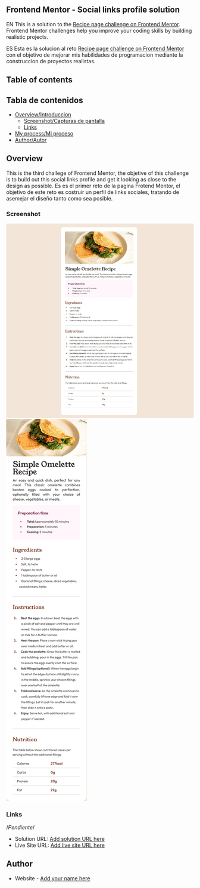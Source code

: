 
## Frontend Mentor - Social links profile solution
EN
This is a solution to the [Recipe page challenge on Frontend Mentor](https://www.frontendmentor.io/challenges/recipe-page-KiTsR8QQKm). Frontend Mentor challenges help you improve your coding skills by building realistic projects. 

ES
Esta es la solucion al reto [Recipe page challenge on Frontend Mentor](https://www.frontendmentor.io/challenges/recipe-page-KiTsR8QQKm) con el objetivo de mejorar mis habilidades de programacion mediante la construccion de proyectos realistas.

## Table of contents
## Tabla de contenidos
- [Overview/Introduccion](#overview)
  - [Screenshot/Capturas de pantalla](#screenshot)
  - [Links](#links)
- [My process/Mi proceso](#my-process)
- [Author/Autor](#author)

## Overview
  This is the third challege of Frontend Mentor, the objetive of this challenge is to build out this social links profile and get it looking as close to the design as possible.
  Es es el primer reto de la pagina Frotend Mentor, el objetivo de este reto es costruir un perfil de links sociales, tratando de asemejar el diseño tanto como sea posible.
### Screenshot

![Desktop/Escritorio](design/desktop-design.jpg)
![Mobile/Movil](design/mobile-design.png)

### Links
/*Pendiente*/
- Solution URL: [Add solution URL here](https://your-solution-url.com)
- Live Site URL: [Add live site URL here](https://your-live-site-url.com)


## Author

- Website - [Add your name here](https://www.your-site.com)